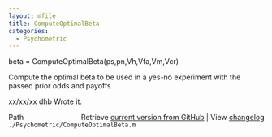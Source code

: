 ```yaml
---
layout: mfile
title: ComputeOptimalBeta
categories:
  - Psychometric
---
```


beta = ComputeOptimalBeta\(ps,pn,Vh,Vfa,Vm,Vcr\)

Compute the optimal beta to be used in a yes\-no
experiment with the passed prior odds and payoffs.

xx/xx/xx  dhb  Wrote it.


<div class="code_header" style="text-align:right;">
  <span style="float:left;">Path&nbsp;&nbsp;</span> <span class="counter">Retrieve <a href=
  "https://raw.github.com/Psychtoolbox-3/Psychtoolbox-3/beta/./Psychometric/ComputeOptimalBeta.m">current version from GitHub</a> | View <a href=
  "https://github.com/Psychtoolbox-3/Psychtoolbox-3/commits/beta/./Psychometric/ComputeOptimalBeta.m">changelog</a></span>
</div>
<div class="code">
  <code>./Psychometric/ComputeOptimalBeta.m</code>
</div>
